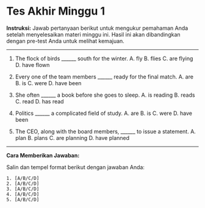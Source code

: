 # Tes Akhir Minggu 1

**Instruksi:** Jawab pertanyaan berikut untuk mengukur pemahaman Anda setelah menyelesaikan materi minggu ini. Hasil ini akan dibandingkan dengan pre-test Anda untuk melihat kemajuan.

---

1.  The flock of birds ______ south for the winter.
    A. fly
    B. flies
    C. are flying
    D. have flown

2.  Every one of the team members ______ ready for the final match.
    A. are
    B. is
    C. were
    D. have been

3.  She often ______ a book before she goes to sleep.
    A. is reading
    B. reads
    C. read
    D. has read

4.  Politics ______ a complicated field of study.
    A. are
    B. is
    C. were
    D. have been

5.  The CEO, along with the board members, ______ to issue a statement.
    A. plan
    B. plans
    C. are planning
    D. have planned

---

**Cara Memberikan Jawaban:**

Salin dan tempel format berikut dengan jawaban Anda:

```
1. [A/B/C/D]
2. [A/B/C/D]
3. [A/B/C/D]
4. [A/B/C/D]
5. [A/B/C/D]
```

